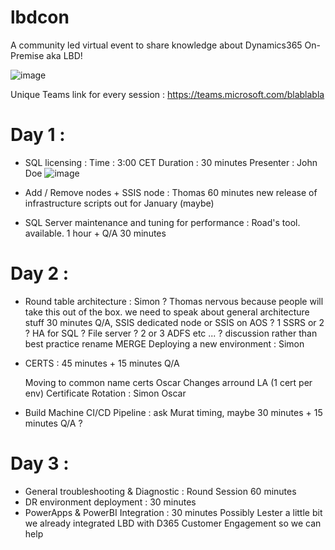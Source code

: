 # lbdcon
A community led virtual event to share knowledge about Dynamics365 On-Premise aka LBD!

![image](https://github.com/user-attachments/assets/b58a86f6-8044-468d-a4c9-854f7a6a6185)

Unique Teams link for every session : 
https://teams.microsoft.com/blablabla

# Day 1 : 
* SQL licensing :
    Time : 3:00 CET
  Duration : 30 minutes
  Presenter : John Doe
  ![image](https://github.com/user-attachments/assets/791cefe5-1892-4819-bf3e-5eafe7bd6479)

* Add / Remove nodes + SSIS node : Thomas 60 minutes
    new release of infrastructure scripts out for January (maybe)

* SQL Server maintenance and tuning for performance :
    Road's tool. available. 1 hour + Q/A 30 minutes


# Day 2 :

* Round table architecture : Simon ?
    Thomas nervous because people will take this out of the box. we need to speak about general architecture stuff 30 minutes Q/A, SSIS dedicated node or SSIS on AOS ? 1 SSRS or 2 ? HA for SQL ? File server ? 2 or 3 ADFS etc ... ?
    discussion rather than best practice rename MERGE Deploying a new environment : Simon

* CERTS : 45 minutes + 15 minutes Q/A

    Moving to common name certs Oscar
    Changes arround LA (1 cert per env)
    Certificate Rotation : Simon Oscar

* Build Machine CI/CD Pipeline : ask Murat timing, maybe 30 minutes + 15 minutes Q/A ?


# Day 3 : 
* General troubleshooting & Diagnostic : Round Session 60 minutes 
* DR environment deployment : 30 minutes
* PowerApps & PowerBI Integration : 30 minutes
    Possibly Lester a little bit
    we already integrated LBD with D365 Customer Engagement so we can help
